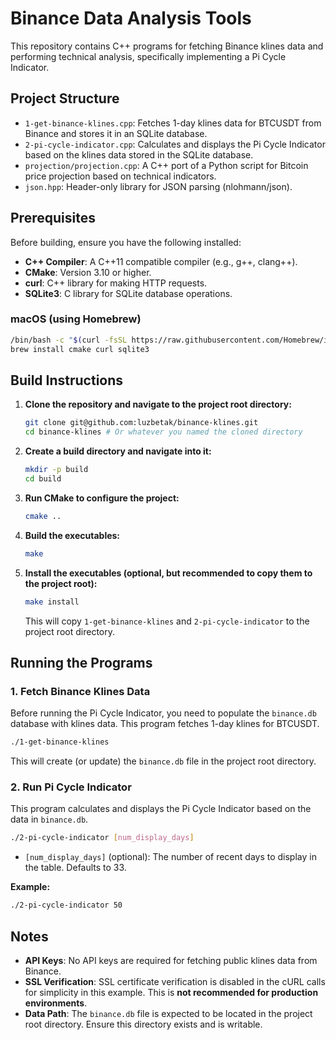 # Binance Data Analysis Tools

This repository contains C++ programs for fetching Binance klines data and performing technical analysis, specifically implementing a Pi Cycle Indicator.

## Project Structure

- `1-get-binance-klines.cpp`: Fetches 1-day klines data for BTCUSDT from Binance and stores it in an SQLite database.
- `2-pi-cycle-indicator.cpp`: Calculates and displays the Pi Cycle Indicator based on the klines data stored in the SQLite database.
- `projection/projection.cpp`: A C++ port of a Python script for Bitcoin price projection based on technical indicators.
- `json.hpp`: Header-only library for JSON parsing (nlohmann/json).

## Prerequisites

Before building, ensure you have the following installed:

- **C++ Compiler**: A C++11 compatible compiler (e.g., g++, clang++).
- **CMake**: Version 3.10 or higher.
- **curl**: C++ library for making HTTP requests.
- **SQLite3**: C library for SQLite database operations.

### macOS (using Homebrew)

```bash
/bin/bash -c "$(curl -fsSL https://raw.githubusercontent.com/Homebrew/install/HEAD/install.sh)"
brew install cmake curl sqlite3
```

## Build Instructions

1.  **Clone the repository and navigate to the project root directory:**

    ```bash
    git clone git@github.com:luzbetak/binance-klines.git
    cd binance-klines # Or whatever you named the cloned directory
    ```

2.  **Create a build directory and navigate into it:**

    ```bash
    mkdir -p build
    cd build
    ```

3.  **Run CMake to configure the project:**

    ```bash
    cmake ..
    ```

4.  **Build the executables:**

    ```bash
    make
    ```

5.  **Install the executables (optional, but recommended to copy them to the project root):**

    ```bash
    make install
    ```

    This will copy `1-get-binance-klines` and `2-pi-cycle-indicator` to the project root directory.

## Running the Programs

### 1. Fetch Binance Klines Data

Before running the Pi Cycle Indicator, you need to populate the `binance.db` database with klines data. This program fetches 1-day klines for BTCUSDT.

```bash
./1-get-binance-klines
```

This will create (or update) the `binance.db` file in the project root directory.

### 2. Run Pi Cycle Indicator

This program calculates and displays the Pi Cycle Indicator based on the data in `binance.db`.

```bash
./2-pi-cycle-indicator [num_display_days]
```

- `[num_display_days]` (optional): The number of recent days to display in the table. Defaults to 33.

**Example:**

```bash
./2-pi-cycle-indicator 50
```

## Notes

- **API Keys**: No API keys are required for fetching public klines data from Binance.
- **SSL Verification**: SSL certificate verification is disabled in the cURL calls for simplicity in this example. This is **not recommended for production environments**.
- **Data Path**: The `binance.db` file is expected to be located in the project root directory. Ensure this directory exists and is writable.
